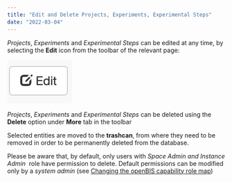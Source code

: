 ```yaml
---
title: "Edit and Delete Projects, Experiments, Experimental Steps"
date: "2022-03-04"
---
```


_Projects_, _Experiments_ and _Experimental Steps_ can be edited at any time, by selecting the **Edit** icon from the toolbar of the relevant page:

![](images/Screenshot-2020-02-27-at-11.56.24-150x100.png)

_Projects_, _Experiments_ and _Experimental Steps_ can be deleted using the **Delete** option under **More** tab in the toolbar

Selected entities are moved to the **trashcan**, from where they need to be removed in order to be permanently deleted from the database.

Please be aware that, by default, only users with _Space Admin and Instance Admin_  role have permission to delete. Default permissions can be modified only by a _system admin_ (see [Changing the openBIS capability role map](https://unlimited.ethz.ch/display/openBISDoc2010/Installation+and+Administrator+Guide+of+the+openBIS+Server#InstallationandAdministratorGuideoftheopenBISServer-ChangingtheCapability-Rolemap))
